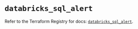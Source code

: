 # `databricks_sql_alert`

Refer to the Terraform Registry for docs: [`databricks_sql_alert`](https://registry.terraform.io/providers/databricks/databricks/1.68.0/docs/resources/sql_alert).
